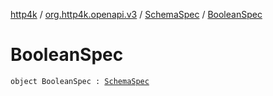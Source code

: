 [http4k](../../index.md) / [org.http4k.openapi.v3](../index.md) / [SchemaSpec](index.md) / [BooleanSpec](./-boolean-spec.md)

# BooleanSpec

`object BooleanSpec : `[`SchemaSpec`](index.md)